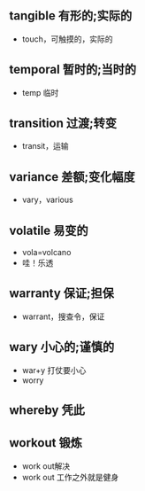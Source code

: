 ## tangible 有形的;实际的

- touch，可触摸的，实际的

## temporal 暂时的;当时的

- temp 临时

## transition 过渡;转变

- transit，运输

## variance 差额;变化幅度

- vary，various

## volatile 易变的

- vola=volcano
- 哇！乐透

## warranty 保证;担保

- warrant，搜查令，保证

## wary 小心的;谨慎的

- war+y 打仗要小心
- worry

## whereby 凭此

## workout 锻炼

- work out解决
- work out 工作之外就是健身
